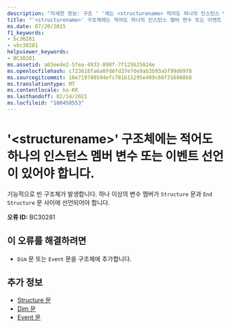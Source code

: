 ```yaml
---
description: "자세한 정보: 구조 ' '에는 <structurename> 적어도 하나의 인스턴스 멤버 변수 또는 이벤트 선언이 있어야 합니다."
title: "'<structurename>' 구조체에는 적어도 하나의 인스턴스 멤버 변수 또는 이벤트 선언이 있어야 합니다."
ms.date: 07/20/2015
f1_keywords:
- bc30281
- vbc30281
helpviewer_keywords:
- BC30281
ms.assetid: a03ee4e2-5fea-4933-898f-7f125b25824e
ms.openlocfilehash: c723618fa6a0fd6fd37e7de9ab3b93a5f99d69f8
ms.sourcegitcommit: 10e719780594efc781b15295e499c66f316068b8
ms.translationtype: MT
ms.contentlocale: ko-KR
ms.lasthandoff: 02/14/2021
ms.locfileid: "100458553"
---
```

# <a name="structure-structurename-must-contain-at-least-one-instance-member-variable-or-event-declaration"></a>'\<structurename>' 구조체에는 적어도 하나의 인스턴스 멤버 변수 또는 이벤트 선언이 있어야 합니다.

기능적으로 빈 구조체가 발생합니다. 하나 이상의 변수 멤버가 `Structure` 문과 `End Structure` 문 사이에 선언되어야 합니다.  
  
 **오류 ID:** BC30281  
  
## <a name="to-correct-this-error"></a>이 오류를 해결하려면  
  
- `Dim` 문 또는 `Event` 문을 구조체에 추가합니다.  
  
## <a name="see-also"></a>추가 정보

- [Structure 문](../language-reference/statements/structure-statement.md)
- [Dim 문](../language-reference/statements/dim-statement.md)
- [Event 문](../language-reference/statements/event-statement.md)
